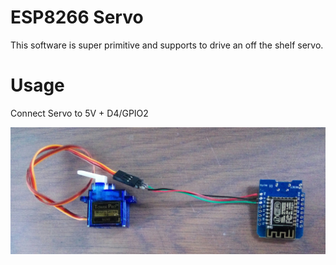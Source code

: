 ESP8266 Servo
================

This software is super primitive and supports to drive an off the shelf servo.

Usage
=================
Connect Servo to 5V + D4/GPIO2

![servo](https://raw.githubusercontent.com/berkutta/esp8266_servo/master/setup.jpg "servo")